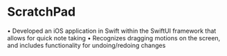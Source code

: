 # ScratchPad

• Developed an iOS application in Swift within the SwiftUI framework that allows for quick note taking
• Recognizes dragging motions on the screen, and includes functionality for undoing/redoing changes
